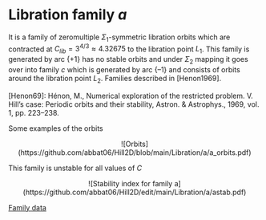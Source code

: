 # Libration family *a*

It is a family of zeromultiple $\Sigma_1$-symmetric libration orbits which are contracted at $С_{lib} = 3^{4/3} \approx 4.32675$ to the libration point $L_1$. This family is generated by arc $\{+1\}$ has no stable orbits and under $\Sigma_2$ mapping it goes over into family $с$ which is generated by arc $\{–1\}$ and consists of orbits around the libration point $L_2$. Families described in [Henon1969].

[Henon69]: Hénon, M., Numerical exploration of the restricted problem. V. Hill’s case: Periodic orbits and their stability, Astron. & Astrophys., 1969, vol. 1, pp. 223–238. 


Some examples of the orbits 
<center>
![Orbits](https://github.com/abbat06/Hill2D/blob/main/Libration/a/a_orbits.pdf)
</center>

This family is unstable for all values of $C$
<center>
![Stability index for family a](https://github.com/abbat06/Hill2D/edit/main/Libration/a/astab.pdf)
</center>

[Family data](https://github.com/abbat06/Hill2D/edit/main/Libration/a/a.dat)

